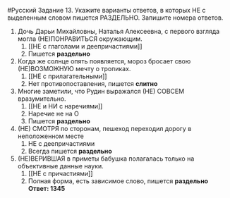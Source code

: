 #Русский 
 Задание 13. Укажите варианты ответов, в которых НЕ с выделенным словом пишется РАЗДЕЛЬНО. Запишите номера ответов.
1. Дочь Дарьи Михайловны, Наталья Алексеевна, с первого взгляда могла (НЕ)ПОНРАВИТЬСЯ окружающим.
	1. [[НЕ с глаголами и деепричастиями]]
	2. Пишется **раздельно**
2. Когда же солнце опять появляется, мороз бросает свою (НЕ)ВОЗМОЖНУЮ мечту о тропиках.
	1. [[НЕ с прилагательными]]
	2. Нет противопоставления, пишется **слитно**
3. Многие заметили, что Рудин выражался (НЕ) СОВСЕМ вразумительно.
	1. [[НЕ и НИ с наречиями]]
	2. Наречие не на О
	3. Пишется **раздельно**
4. (НЕ) СМОТРЯ по сторонам, пешеход переходил дорогу в неположенном месте
	1. НЕ с деепричастиями
	2. Всегда пишется **раздельно**
5. (НЕ)ВЕРИВШАЯ в приметы бабушка полагалась только на объективные данные науки.
	1. [[НЕ с причастиями]]
	2. Полная форма, есть зависимое слово, пишется **раздельно**
**Ответ: 1345**